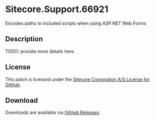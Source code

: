 # Sitecore.Support.66921
Encodes paths to included scripts when using ASP.NET Web Forms

## Description
TODO: provide more details here.

## License  
This patch is licensed under the [Sitecore Corporation A/S License for GitHub](https://github.com/sitecoresupport/Sitecore.Support.66921/blob/master/LICENSE).  

## Download  
Downloads are available via [GitHub Releases](https://github.com/sitecoresupport/Sitecore.Support.66921/releases).  